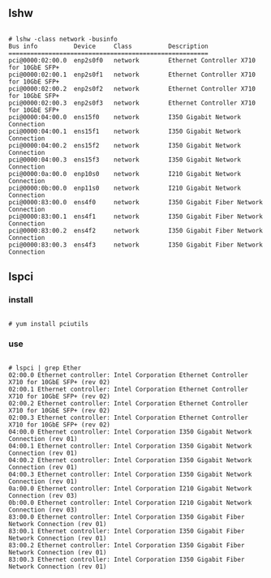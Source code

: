 ## lshw

<pre><code>
# lshw -class network -businfo
Bus info          Device     Class          Description
=======================================================
pci@0000:02:00.0  enp2s0f0   network        Ethernet Controller X710 for 10GbE SFP+
pci@0000:02:00.1  enp2s0f1   network        Ethernet Controller X710 for 10GbE SFP+
pci@0000:02:00.2  enp2s0f2   network        Ethernet Controller X710 for 10GbE SFP+
pci@0000:02:00.3  enp2s0f3   network        Ethernet Controller X710 for 10GbE SFP+
pci@0000:04:00.0  ens15f0    network        I350 Gigabit Network Connection
pci@0000:04:00.1  ens15f1    network        I350 Gigabit Network Connection
pci@0000:04:00.2  ens15f2    network        I350 Gigabit Network Connection
pci@0000:04:00.3  ens15f3    network        I350 Gigabit Network Connection
pci@0000:0a:00.0  enp10s0    network        I210 Gigabit Network Connection
pci@0000:0b:00.0  enp11s0    network        I210 Gigabit Network Connection
pci@0000:83:00.0  ens4f0     network        I350 Gigabit Fiber Network Connection
pci@0000:83:00.1  ens4f1     network        I350 Gigabit Fiber Network Connection
pci@0000:83:00.2  ens4f2     network        I350 Gigabit Fiber Network Connection
pci@0000:83:00.3  ens4f3     network        I350 Gigabit Fiber Network Connection
</pre></code>

## lspci
### install
<pre><code>
# yum install pciutils
</pre></code>

### use
<pre><code>
# lspci | grep Ether
02:00.0 Ethernet controller: Intel Corporation Ethernet Controller X710 for 10GbE SFP+ (rev 02)
02:00.1 Ethernet controller: Intel Corporation Ethernet Controller X710 for 10GbE SFP+ (rev 02)
02:00.2 Ethernet controller: Intel Corporation Ethernet Controller X710 for 10GbE SFP+ (rev 02)
02:00.3 Ethernet controller: Intel Corporation Ethernet Controller X710 for 10GbE SFP+ (rev 02)
04:00.0 Ethernet controller: Intel Corporation I350 Gigabit Network Connection (rev 01)
04:00.1 Ethernet controller: Intel Corporation I350 Gigabit Network Connection (rev 01)
04:00.2 Ethernet controller: Intel Corporation I350 Gigabit Network Connection (rev 01)
04:00.3 Ethernet controller: Intel Corporation I350 Gigabit Network Connection (rev 01)
0a:00.0 Ethernet controller: Intel Corporation I210 Gigabit Network Connection (rev 03)
0b:00.0 Ethernet controller: Intel Corporation I210 Gigabit Network Connection (rev 03)
83:00.0 Ethernet controller: Intel Corporation I350 Gigabit Fiber Network Connection (rev 01)
83:00.1 Ethernet controller: Intel Corporation I350 Gigabit Fiber Network Connection (rev 01)
83:00.2 Ethernet controller: Intel Corporation I350 Gigabit Fiber Network Connection (rev 01)
83:00.3 Ethernet controller: Intel Corporation I350 Gigabit Fiber Network Connection (rev 01)
</pre></code>

